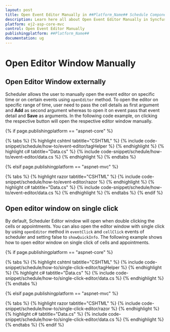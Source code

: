 ```yaml
---
layout: post
title: Open Event Editor Manually in ##Platform_Name## Schedule Component
description: Learn here all about Open Event Editor Manually in Syncfusion ##Platform_Name## Schedule component and more.
platform: ej2-asp-core-mvc
control: Open Event Editor Manually
publishingplatform: ##Platform_Name##
documentation: ug
---
```


# Open Editor Window Manually

## Open Editor Window externally

Scheduler allows the user to manually open the event editor on specific time or on certain events using `openEditor` method. To open the editor on specific range of time, user need to pass the cell details as first argument and **Add** as second argument whereas to open it on event pass that event detail and **Save** as arguments. In the following code example, on clicking the respective button will open the respective editor window manually.

{% if page.publishingplatform == "aspnet-core" %}

{% tabs %}
{% highlight cshtml tabtitle="CSHTML" %}
{% include code-snippet/schedule/how-to/event-editor/tagHelper %}
{% endhighlight %}
{% highlight c# tabtitle="Data.cs" %}
{% include code-snippet/schedule/how-to/event-editor/data.cs %}
{% endhighlight %}
{% endtabs %}

{% elsif page.publishingplatform == "aspnet-mvc" %}

{% tabs %}
{% highlight razor tabtitle="CSHTML" %}
{% include code-snippet/schedule/how-to/event-editor/razor %}
{% endhighlight %}
{% highlight c# tabtitle="Data.cs" %}
{% include code-snippet/schedule/how-to/event-editor/data.cs %}
{% endhighlight %}
{% endtabs %}
{% endif %}



## Open editor window on single click

By default, Scheduler Editor window will open when double clicking the cells or appointments. You can also open the editor window with single click by using `openEditor` method in `eventClick` and `cellClick` events of scheduler and setting false to `showQuickInfo`. The following example shows how to open editor window on single click of cells and appointments.

{% if page.publishingplatform == "aspnet-core" %}

{% tabs %}
{% highlight cshtml tabtitle="CSHTML" %}
{% include code-snippet/schedule/how-to/single-click-editor/tagHelper %}
{% endhighlight %}
{% highlight c# tabtitle="Data.cs" %}
{% include code-snippet/schedule/how-to/single-click-editor/data.cs %}
{% endhighlight %}
{% endtabs %}

{% elsif page.publishingplatform == "aspnet-mvc" %}

{% tabs %}
{% highlight razor tabtitle="CSHTML" %}
{% include code-snippet/schedule/how-to/single-click-editor/razor %}
{% endhighlight %}
{% highlight c# tabtitle="Data.cs" %}
{% include code-snippet/schedule/how-to/single-click-editor/data.cs %}
{% endhighlight %}
{% endtabs %}
{% endif %}



